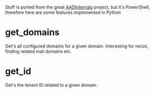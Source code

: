 Stuff is ported from the great [AADInternals](https://github.com/Gerenios/AADInternals) project, but it's PowerShell, therefore here are some features implemented in Python

# get_domains

Get's all configured domains for a given domain. Interesting for recon, finding related mail domains etc.

# get_id
Get's the tenant ID related to a given domain.
